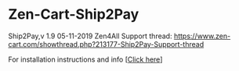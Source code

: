 # Zen-Cart-Ship2Pay

Ship2Pay,v 1.9 05-11-2019 Zen4All
Support thread: https://www.zen-cart.com/showthread.php?213177-Ship2Pay-Support-thread

For installation instructions and info [[Click here](https://zen4all-nl.github.io/Zen-Cart-Ship2Pay)]